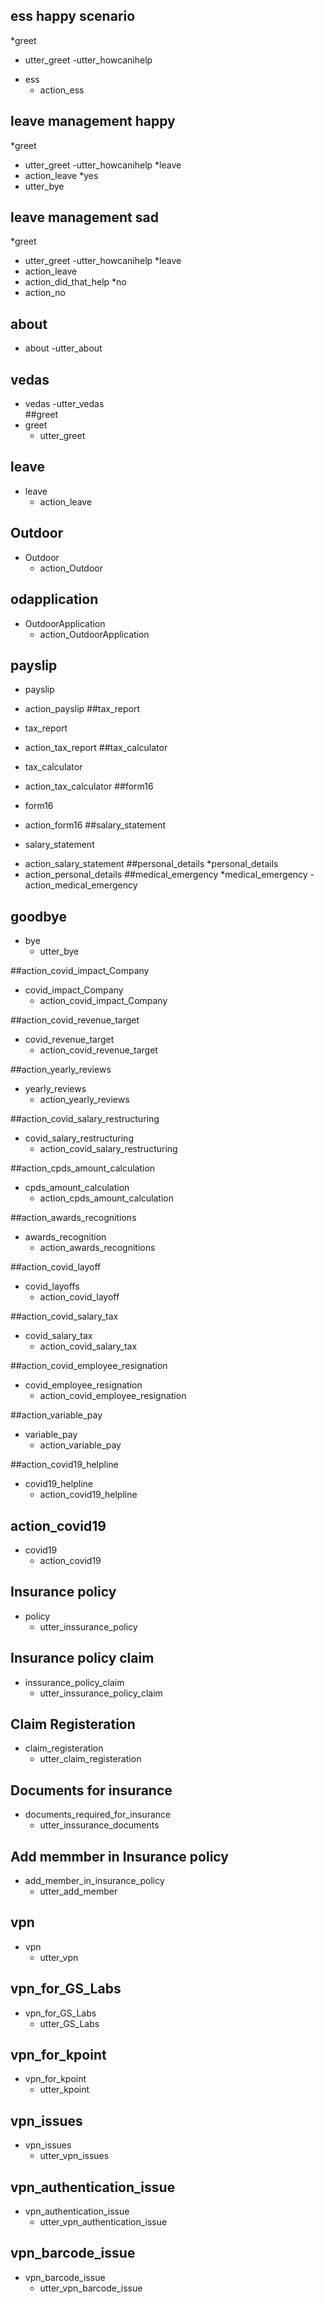 ## ess happy scenario
*greet
  - utter_greet
  -utter_howcanihelp
* ess
  - action_ess
## leave management happy
*greet
  - utter_greet
  -utter_howcanihelp
*leave
  - action_leave 
*yes
 - utter_bye
## leave management sad
*greet
  - utter_greet
  -utter_howcanihelp
*leave
  - action_leave
  - action_did_that_help
*no
  - action_no

## about
* about
  -utter_about
## vedas
* vedas
  -utter_vedas  
##greet  
* greet
  - utter_greet
## leave 
* leave
  - action_leave
## Outdoor
* Outdoor
  - action_Outdoor
## odapplication
* OutdoorApplication
  - action_OutdoorApplication
## payslip
* payslip
 - action_payslip
##tax_report
* tax_report
 - action_tax_report 
##tax_calculator
* tax_calculator
 - action_tax_calculator
##form16
* form16
 - action_form16
##salary_statement
* salary_statement
 - action_salary_statement
##personal_details
*personal_details
 - action_personal_details
##medical_emergency
*medical_emergency
 -action_medical_emergency 
## goodbye
* bye
  - utter_bye


##action_covid_impact_Company
* covid_impact_Company
  - action_covid_impact_Company

##action_covid_revenue_target
* covid_revenue_target
  - action_covid_revenue_target

##action_yearly_reviews
* yearly_reviews
  - action_yearly_reviews

##action_covid_salary_restructuring
* covid_salary_restructuring
  - action_covid_salary_restructuring 

##action_cpds_amount_calculation
* cpds_amount_calculation
  - action_cpds_amount_calculation

##action_awards_recognitions
* awards_recognition
  - action_awards_recognitions

##action_covid_layoff
* covid_layoffs
  - action_covid_layoff

##action_covid_salary_tax
* covid_salary_tax
  - action_covid_salary_tax

##action_covid_employee_resignation
* covid_employee_resignation
  - action_covid_employee_resignation

##action_variable_pay
* variable_pay
  - action_variable_pay

##action_covid19_helpline
* covid19_helpline
  - action_covid19_helpline

## action_covid19
* covid19
  - action_covid19
## Insurance policy
* policy
  - utter_inssurance_policy

## Insurance policy claim
* inssurance_policy_claim
  - utter_inssurance_policy_claim

## Claim Registeration
* claim_registeration
  - utter_claim_registeration

## Documents for insurance
* documents_required_for_insurance
  - utter_inssurance_documents

## Add memmber in Insurance policy
* add_member_in_insurance_policy
  - utter_add_member
  
## vpn
* vpn
	- utter_vpn

## vpn_for_GS_Labs
* vpn_for_GS_Labs
	- utter_GS_Labs


## vpn_for_kpoint
* vpn_for_kpoint
	- utter_kpoint
	
## vpn_issues
* vpn_issues
	- utter_vpn_issues

## vpn_authentication_issue
* vpn_authentication_issue
	- utter_vpn_authentication_issue
	
## vpn_barcode_issue
* vpn_barcode_issue
	- utter_vpn_barcode_issue
